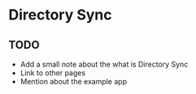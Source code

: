 # Directory Sync


## TODO

- Add a small note about the what is Directory Sync
- Link to other pages
- Mention about the example app